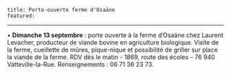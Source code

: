 	title: Porte-ouverte ferme d'Osaäne
	featured:
---

• **Dimanche 13 septembre** : porte ouverte à la ferme d’Osaäne chez Laurent Levacher, producteur de viande bovine en agriculture biologique. Visite de la ferme, cueillette de mûres, pique-nique et possibilité de griller sur place la viande de la ferme. RDV dès le matin - 1869, route des écoles – 76 940 Vatteville-la-Rue. Renseignements : 06 71 36 23 73.
